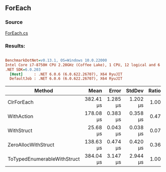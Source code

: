 ﻿## ForEach

### Source
[ForEach.cs](../../src/StructLinq.Benchmark/ForEach.cs)

### Results:
``` ini

BenchmarkDotNet=v0.13.1, OS=Windows 10.0.22000
Intel Core i7-8750H CPU 2.20GHz (Coffee Lake), 1 CPU, 12 logical and 6 physical cores
.NET SDK=6.0.203
  [Host]     : .NET 6.0.6 (6.0.622.26707), X64 RyuJIT
  DefaultJob : .NET 6.0.6 (6.0.622.26707), X64 RyuJIT


```
|                      Method |      Mean |    Error |   StdDev | Ratio | Allocated |
|---------------------------- |----------:|---------:|---------:|------:|----------:|
|                  ClrForEach | 382.41 μs | 1.285 μs | 1.202 μs |  1.00 |      40 B |
|                  WithAction | 178.08 μs | 0.383 μs | 0.358 μs |  0.47 |      24 B |
|                  WithStruct |  25.68 μs | 0.043 μs | 0.038 μs |  0.07 |      24 B |
|         ZeroAllocWithStruct | 138.63 μs | 0.474 μs | 0.420 μs |  0.36 |         - |
| ToTypedEnumerableWithStruct | 384.04 μs | 3.147 μs | 2.944 μs |  1.00 |      64 B |
